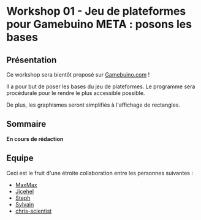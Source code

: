 
# Workshop 01 - Jeu de plateformes pour Gamebuino META : posons les bases

## Présentation

Ce workshop sera bientôt proposé sur [Gamebuino.com](https://gamebuino.com/) !

Il a pour but de poser les bases du jeu de plateformes. Le programme sera procédurale pour le rendre le plus accessible possible.

De plus, les graphismes seront simplifiés à l'affichage de rectangles.

## Sommaire

**En cours de rédaction**

## Equipe

Ceci est le fruit d'une étroite collaboration entre les personnes suivantes :

* [MaxMax](https://gamebuino.com/fr/@Max)
* [Jicehel](https://gamebuino.com/fr/@jicehel)
* [Steph](https://gamebuino.com/fr/@steph)
* [Sylvain](https://gamebuino.com/fr/@sylvain)
* [chris-scientist](https://gamebuino.com/fr/@chris-scientist)
